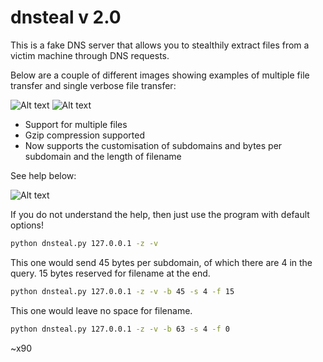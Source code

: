 # dnsteal v 2.0

This is a fake DNS server that allows you to stealthily extract files from a victim machine through DNS requests. 

Below are a couple of different images showing examples of multiple file transfer and single verbose file transfer:

![Alt text](https://www.slimgr.com/images/2015/10/21/e5c21fddae495743f901804091d5b220.png)
![Alt text](https://www.slimgr.com/images/2015/10/21/96dc39537a81b3f4231cb8ef89a6895b.png)

* Support for multiple files
* Gzip compression supported
* Now supports the customisation of subdomains and bytes per subdomain and the length of filename

See help below:

![Alt text](https://www.slimgr.com/images/2015/10/21/b8a6d39ea2ff93ee7d893ed5095a87a4.png)

If you do not understand the help, then just use the program with default options!

```bash
python dnsteal.py 127.0.0.1 -z -v
```

This one would send 45 bytes per subdomain, of which there are 4 in the query. 15 bytes reserved for filename at the end.

```bash
python dnsteal.py 127.0.0.1 -z -v -b 45 -s 4 -f 15
```

This one would leave no space for filename.

```bash
python dnsteal.py 127.0.0.1 -z -v -b 63 -s 4 -f 0
```

~x90
